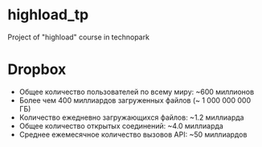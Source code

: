 # highload_tp
Project of "highload" course in technopark

# Dropbox
- Общее количество пользователей по всему миру: ~600 миллионов
- Более чем 400 миллиардов загруженных файлов (~ 1 000 000 000 ГБ)
- Количество ежедневно загружающихся файлов: ~1.2 миллиарда
- Общее количество открытых соединений: ~4.0 миллиарда
- Среднее ежемесячное количество вызовов API: ~50 миллиардов
